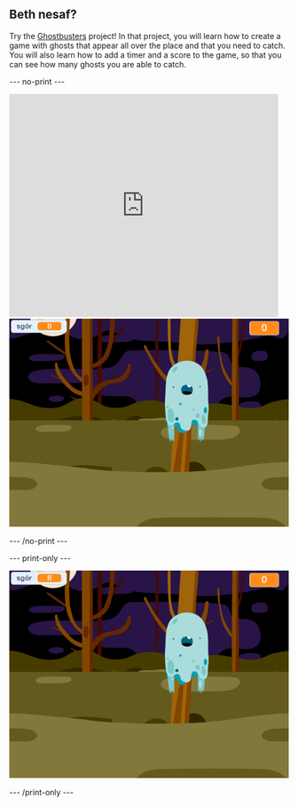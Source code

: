 ## Beth nesaf?

Try the [Ghostbusters](https://projects.raspberrypi.org/cy-GB/projects/ghostbusters?utm_source=pathway&utm_medium=whatnext&utm_campaign=projects) project! In that project, you will learn how to create a game with ghosts that appear all over the place and that you need to catch. You will also learn how to add a timer and a score to the game, so that you can see how many ghosts you are able to catch.

--- no-print ---

<div class="scratch-preview">
  <iframe allowtransparency="true" width="485" height="402" src="https://scratch.mit.edu/projects/embed/276874679/?autostart=false" frameborder="0" scrolling="no"></iframe>
  <img src="images/ghostbusters-static.png">
</div>

--- /no-print ---

--- print-only ---

![showcase](images/ghostbusters-static.png)

--- /print-only ---